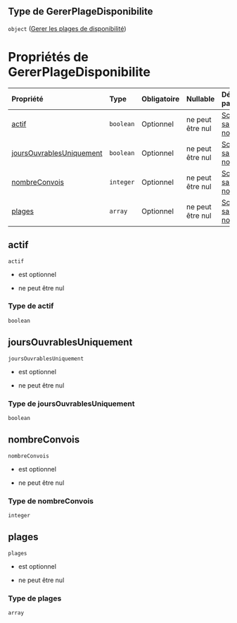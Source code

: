 ## Type de GererPlageDisponibilite

`object` ([Gerer les plages de disponibilité](frw-definitions-gerer-les-plages-de-disponibilité.md))

# Propriétés de GererPlageDisponibilite

| Propriété                                             | Type      | Obligatoire | Nullable         | Défini par                                                                                                                                                                                                                |
| :---------------------------------------------------- | :-------- | :---------- | :--------------- | :------------------------------------------------------------------------------------------------------------------------------------------------------------------------------------------------------------------------ |
| [actif](#actif)                                       | `boolean` | Optionnel   | ne peut être nul | [Schéma sans nom](frw-definitions-gerer-les-plages-de-disponibilité-properties-actif.md "https://example.com/schemas/custom#/definitions/GererPlageDisponibilite/properties/actif")                                       |
| [joursOuvrablesUniquement](#joursouvrablesuniquement) | `boolean` | Optionnel   | ne peut être nul | [Schéma sans nom](frw-definitions-gerer-les-plages-de-disponibilité-properties-joursouvrablesuniquement.md "https://example.com/schemas/custom#/definitions/GererPlageDisponibilite/properties/joursOuvrablesUniquement") |
| [nombreConvois](#nombreconvois)                       | `integer` | Optionnel   | ne peut être nul | [Schéma sans nom](frw-definitions-gerer-les-plages-de-disponibilité-properties-nombreconvois.md "https://example.com/schemas/custom#/definitions/GererPlageDisponibilite/properties/nombreConvois")                       |
| [plages](#plages)                                     | `array`   | Optionnel   | ne peut être nul | [Schéma sans nom](frw-definitions-gerer-les-plages-de-disponibilité-properties-plages.md "https://example.com/schemas/custom#/definitions/GererPlageDisponibilite/properties/plages")                                     |

## actif



`actif`

*   est optionnel

*   ne peut être nul

### Type de actif

`boolean`

## joursOuvrablesUniquement



`joursOuvrablesUniquement`

*   est optionnel

*   ne peut être nul

### Type de joursOuvrablesUniquement

`boolean`

## nombreConvois



`nombreConvois`

*   est optionnel

*   ne peut être nul

### Type de nombreConvois

`integer`

## plages



`plages`

*   est optionnel

*   ne peut être nul

### Type de plages

`array`
